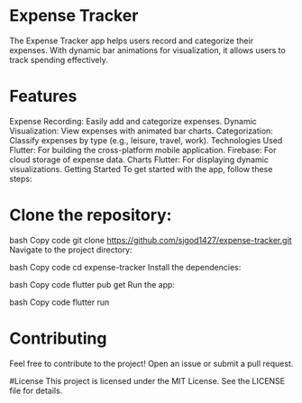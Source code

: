 # Expense Tracker
The Expense Tracker app helps users record and categorize their expenses. With dynamic bar animations for visualization, it allows users to track spending effectively.

# Features
Expense Recording: Easily add and categorize expenses.
Dynamic Visualization: View expenses with animated bar charts.
Categorization: Classify expenses by type (e.g., leisure, travel, work).
Technologies Used
Flutter: For building the cross-platform mobile application.
Firebase: For cloud storage of expense data.
Charts Flutter: For displaying dynamic visualizations.
Getting Started
To get started with the app, follow these steps:

# Clone the repository:

bash
Copy code
git clone https://github.com/sjgod1427/expense-tracker.git
Navigate to the project directory:

bash
Copy code
cd expense-tracker
Install the dependencies:

bash
Copy code
flutter pub get
Run the app:

bash
Copy code
flutter run

# Contributing
Feel free to contribute to the project! Open an issue or submit a pull request.

#License
This project is licensed under the MIT License. See the LICENSE file for details.
